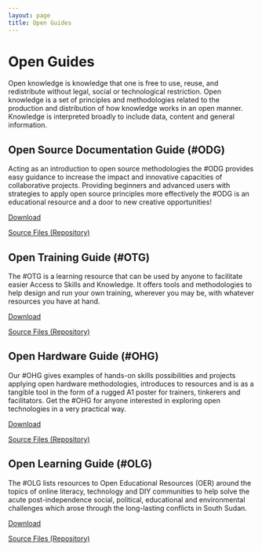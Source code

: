```yaml
---
layout: page
title: Open Guides
---
```


# Open Guides

Open knowledge is knowledge that one is free to use, reuse, and redistribute without legal, social or technological restriction. Open knowledge is a set of principles and methodologies related to the production and distribution of how knowledge works in an open manner. Knowledge is interpreted broadly to include data, content and general information.

## Open Source Documentation Guide (#ODG)

Acting as an introduction to open source methodologies the #ODG provides easy guidance to increase the impact and innovative capacities of collaborative projects. Providing beginners and advanced users with strategies to apply open source principles more effectively the #ODG is an educational resource and a door to new creative opportunities!

<a href="{{ site.baseurl }}{% link assets/docs/open-source-documentation-guide.pdf %}" class="btn btn-sm btn-primary" target="_blank">Download</a>  

<a href="https://github.com/opencultureagency/Open-Documentation-Guide" target="_blank">Source Files (Repository)</a>


## Open Training Guide (#OTG) 

The #OTG is a learning resource that can be used by anyone to facilitate easier Access to Skills and Knowledge. It offers tools and methodologies to help design and run your own training, wherever you may be, with whatever resources you have at hand.

<a href="{{ site.baseurl }}{%  link assets/docs/open-training-guide.pdf %}" class="btn btn-sm btn-primary" target="_blank">Download</a>  

<a href="https://github.com/opencultureagency/Open-Training-Guide" target="_blank">Source Files (Repository)</a>

## Open Hardware Guide (#OHG)

Our #OHG gives examples of hands-on skills possibilities and projects applying open hardware methodologies, introduces to resources and is as a tangible tool in the form of a rugged A1 poster for trainers, tinkerers and facilitators. Get the  #OHG for  anyone interested in exploring open technologies in a very practical way.

<a href="{{ site.baseurl }}{% link assets/docs/open-hardware-guide.pdf %}" class="btn btn-sm btn-primary" target="_blank">Download</a>  

<a href="https://github.com/opencultureagency/Open-Hardware-Guide" target="_blank">Source Files (Repository)</a>

## Open Learning Guide (#OLG)

The #OLG lists resources to Open Educational Resources (OER) around the topics of online literacy, technology and DIY communities to help solve the acute post-independence social, political, educational and environmental challenges which arose through the long-lasting conflicts in South Sudan.

<a href="{{ site.baseurl }}{% link assets/docs/open-learning-guide.pdf %}" class="btn btn-sm btn-primary" target="_blank">Download</a>  

<a href="https://github.com/opencultureagency/Open-Learning-Guide" target="_blank">Source Files (Repository)</a>


